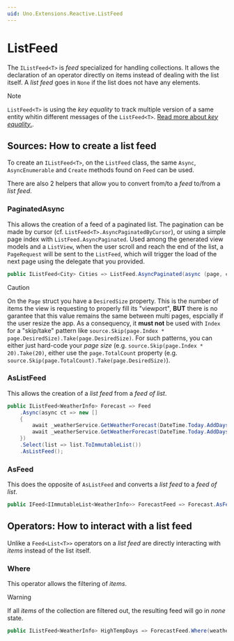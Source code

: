 ```yaml
---
uid: Uno.Extensions.Reactive.ListFeed
---
```

# ListFeed

The `IListFeed<T>` is _feed_ specialized for handling collections.
It allows the declaration of an operator directly on items instead of dealing with the list itself.
A _list feed_ goes in `None` if the list does not have any elements.

> [!NOTE]
> `ListFeed<T>` is using the _key equality_ to track multiple version of a same entity whitin different messages of the `ListFeed<T>`.
> [Read more about _key equality_.](../KeyEquality/concept.md).

## Sources: How to create a list feed

To create an `IListFeed<T>`, on the `ListFeed` class, the same `Async`, `AsyncEnumerable` and `Create` methods found on `Feed` can be used.

There are also 2 helpers that allow you to convert from/to a _feed_ to/from a _list feed_.

### PaginatedAsync

This allows the creation of a feed of a paginated list.
The pagination can be made by cursor (cf. `ListFeed<T>.AsyncPaginatedByCursor`), or using a simple page index with `ListFeed.AsyncPaginated`.
Used among the generated view models and a `ListView`, when the user scroll and reach the end of the list, a `PageRequest` will be sent to the `ListFeed`,
which will trigger the load of the next page using the delegate that you provided.

```csharp
public IListFeed<City> Cities => ListFeed.AsyncPaginated(async (page, ct) => _service.GetCities(pageIndex: page.Index, perPage: 20));
```

> [!CAUTION]
> On the `Page` struct you have a `DesiredSize` property.
> This is the number of items the view is requesting to properly fill its "viewport",
> **BUT** there is no garantee that this value remains the same between multi pages, espcially if the user resize the app.
> As a consequency, it **must not** be used with `Index` for a "skip/take" pattern like `source.Skip(page.Index * page.DesiredSize).Take(page.DesiredSize)`.
> For such patterns, you can either just hard-code your _page size_ (e.g. `source.Skip(page.Index * 20).Take(20)`,
> either use the `page.TotalCount` property (e.g. `source.Skip(page.TotalCount).Take(page.DesiredSize)`).

### AsListFeed

This allows the creation of a _list feed_ from a _feed of list_.

```csharp
public IListFeed<WeatherInfo> Forecast => Feed
	.Async(async ct => new []
	{
		await _weatherService.GetWeatherForecast(DateTime.Today.AddDays(1), ct),
		await _weatherService.GetWeatherForecast(DateTime.Today.AddDays(2), ct),
	})
	.Select(list => list.ToImmutableList())
	.AsListFeed();
```

### AsFeed

This does the opposite of `AsListFeed` and converts a _list feed_ to a _feed of list_.

```csharp
public IFeed<IImmutableList<WeatherInfo>> ForecastFeed => Forecast.AsFeed();
```

## Operators: How to interact with a list feed

Unlike a `Feed<List<T>>` operators on a _list feed_ are directly interacting with _items_ instead of the list itself.

### Where

This operator allows the filtering of _items_.

> [!WARNING]
> If all _items_ of the collection are filtered out, the resulting feed will go in _none_ state.

```csharp
public IListFeed<WeatherInfo> HighTempDays => ForecastFeed.Where(weather => weather.Temperature >= 28);
```
